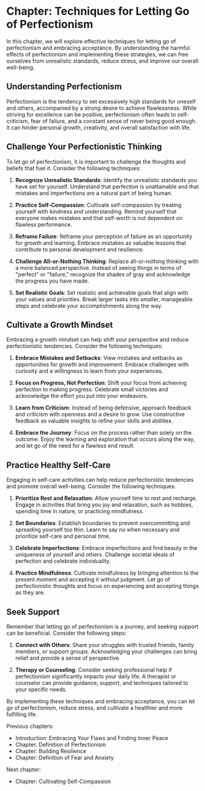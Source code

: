 Chapter: Techniques for Letting Go of Perfectionism
===================================================

In this chapter, we will explore effective techniques for letting go of perfectionism and embracing acceptance. By understanding the harmful effects of perfectionism and implementing these strategies, we can free ourselves from unrealistic standards, reduce stress, and improve our overall well-being.

Understanding Perfectionism
---------------------------

Perfectionism is the tendency to set excessively high standards for oneself and others, accompanied by a strong desire to achieve flawlessness. While striving for excellence can be positive, perfectionism often leads to self-criticism, fear of failure, and a constant sense of never being good enough. It can hinder personal growth, creativity, and overall satisfaction with life.

Challenge Your Perfectionistic Thinking
---------------------------------------

To let go of perfectionism, it is important to challenge the thoughts and beliefs that fuel it. Consider the following techniques:

1. **Recognize Unrealistic Standards**: Identify the unrealistic standards you have set for yourself. Understand that perfection is unattainable and that mistakes and imperfections are a natural part of being human.

2. **Practice Self-Compassion**: Cultivate self-compassion by treating yourself with kindness and understanding. Remind yourself that everyone makes mistakes and that self-worth is not dependent on flawless performance.

3. **Reframe Failure**: Reframe your perception of failure as an opportunity for growth and learning. Embrace mistakes as valuable lessons that contribute to personal development and resilience.

4. **Challenge All-or-Nothing Thinking**: Replace all-or-nothing thinking with a more balanced perspective. Instead of seeing things in terms of "perfect" or "failure," recognize the shades of gray and acknowledge the progress you have made.

5. **Set Realistic Goals**: Set realistic and achievable goals that align with your values and priorities. Break larger tasks into smaller, manageable steps and celebrate your accomplishments along the way.

Cultivate a Growth Mindset
--------------------------

Embracing a growth mindset can help shift your perspective and reduce perfectionistic tendencies. Consider the following techniques:

1. **Embrace Mistakes and Setbacks**: View mistakes and setbacks as opportunities for growth and improvement. Embrace challenges with curiosity and a willingness to learn from your experiences.

2. **Focus on Progress, Not Perfection**: Shift your focus from achieving perfection to making progress. Celebrate small victories and acknowledge the effort you put into your endeavors.

3. **Learn from Criticism**: Instead of being defensive, approach feedback and criticism with openness and a desire to grow. Use constructive feedback as valuable insights to refine your skills and abilities.

4. **Embrace the Journey**: Focus on the process rather than solely on the outcome. Enjoy the learning and exploration that occurs along the way, and let go of the need for a flawless end result.

Practice Healthy Self-Care
--------------------------

Engaging in self-care activities can help reduce perfectionistic tendencies and promote overall well-being. Consider the following techniques:

1. **Prioritize Rest and Relaxation**: Allow yourself time to rest and recharge. Engage in activities that bring you joy and relaxation, such as hobbies, spending time in nature, or practicing mindfulness.

2. **Set Boundaries**: Establish boundaries to prevent overcommitting and spreading yourself too thin. Learn to say no when necessary and prioritize self-care and personal time.

3. **Celebrate Imperfections**: Embrace imperfections and find beauty in the uniqueness of yourself and others. Challenge societal ideals of perfection and celebrate individuality.

4. **Practice Mindfulness**: Cultivate mindfulness by bringing attention to the present moment and accepting it without judgment. Let go of perfectionistic thoughts and focus on experiencing and accepting things as they are.

Seek Support
------------

Remember that letting go of perfectionism is a journey, and seeking support can be beneficial. Consider the following steps:

1. **Connect with Others**: Share your struggles with trusted friends, family members, or support groups. Acknowledging your challenges can bring relief and provide a sense of perspective.

2. **Therapy or Counseling**: Consider seeking professional help if perfectionism significantly impacts your daily life. A therapist or counselor can provide guidance, support, and techniques tailored to your specific needs.

By implementing these techniques and embracing acceptance, you can let go of perfectionism, reduce stress, and cultivate a healthier and more fulfilling life.

Previous chapters:

* Introduction: Embracing Your Flaws and Finding Inner Peace
* Chapter: Definition of Perfectionism
* Chapter: Building Resilience
* Chapter: Definition of Fear and Anxiety

Next chapter:

* Chapter: Cultivating Self-Compassion
